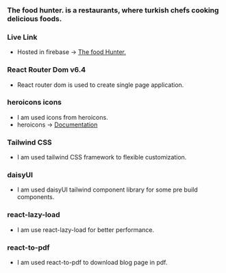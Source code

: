 ### The food hunter. is a restaurants, where turkish chefs cooking delicious foods.

### Live Link
+ Hosted in firebase -> [The food Hunter.](https://the-food-hunter-fd5d5.web.app/)

### React Router Dom v6.4
+ React router dom is used to create single page application.

### heroicons icons
+ I am used icons from heroicons.
+ heroicons -> [Documentation](https://github.com/tailwindlabs/heroicons)

### Tailwind CSS
+ I am used tailwind CSS framework to flexible customization.

### daisyUI
+ I am used daisyUI tailwind component library for some pre build components.

### react-lazy-load
+ I am use react-lazy-load for better performance.

### react-to-pdf
+ I am used react-to-pdf to download blog page in pdf.

